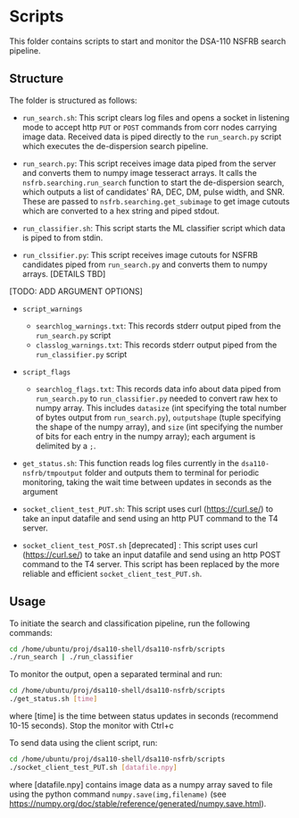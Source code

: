 # Scripts 

This folder contains scripts to start and monitor the DSA-110 NSFRB search pipeline.

## Structure

The folder is structured as follows:

- `run_search.sh`: This script clears log files and opens a socket in listening mode to accept http `PUT` or `POST` commands from corr nodes carrying image data. Received data is piped directly to the `run_search.py` script which executes the de-dispersion search pipeline.
- `run_search.py`: This script receives image data piped from the server and converts them to numpy image tesseract arrays. It calls the `nsfrb.searching.run_search` function to start the de-dispersion search, which outputs a list of candidates' RA, DEC, DM, pulse width, and SNR. These are passed to `nsfrb.searching.get_subimage` to get image cutouts which are converted to a hex string and piped stdout.

- `run_classifier.sh`: This script starts the ML classifier script which data is piped to from stdin.
- `run_clssifier.py`: This script receives image cutouts for NSFRB candidates piped from `run_search.py` and converts them to numpy arrays. [DETAILS TBD]

[TODO: ADD ARGUMENT OPTIONS]

- `script_warnings`
    - `searchlog_warnings.txt`: This records stderr output piped from the `run_search.py` script
    - `classlog_warnings.txt`: This records stderr output piped from the `run_classifier.py` script

- `script_flags`
    - `searchlog_flags.txt`: This records data info about data piped from `run_search.py` to `run_classifier.py` needed to convert raw hex to numpy array. This includes `datasize` (int specifying the total number of bytes output from `run_search.py`), `outputshape` (tuple specifying the shape of the numpy array), and `size` (int specifying the number of bits for each entry in the numpy array); each argument is delimited by a `;`.

- `get_status.sh`: This function reads log files currently in the `dsa110-nsfrb/tmpoutput` folder and outputs them to terminal for periodic monitoring, taking the wait time between updates in seconds as the argument

- `socket_client_test_PUT.sh`: This script uses curl (https://curl.se/) to take an input datafile and send using an http PUT command to the T4 server. 
- `socket_client_test_POST.sh` [deprecated] : This script uses curl (https://curl.se/) to take an input datafile and send using an http POST command to the T4 server. This script has been replaced by the more reliable and efficient `socket_client_test_PUT.sh`.


## Usage

To initiate the search and classification pipeline, run the following commands:

```bash
cd /home/ubuntu/proj/dsa110-shell/dsa110-nsfrb/scripts
./run_search | ./run_classifier
```

To monitor the output, open a separated terminal and run:
```bash
cd /home/ubuntu/proj/dsa110-shell/dsa110-nsfrb/scripts
./get_status.sh [time]
```
where [time] is the time between status updates in seconds (recommend 10-15 seconds). Stop the monitor with Ctrl+c

To send data using the client script, run:

```bash
cd /home/ubuntu/proj/dsa110-shell/dsa110-nsfrb/scripts
./socket_client_test_PUT.sh [datafile.npy]
```
where [datafile.npy] contains image data as a numpy array saved to file using the python command `numpy.save(img,filename)` (see https://numpy.org/doc/stable/reference/generated/numpy.save.html).
